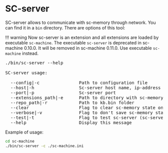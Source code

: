 # SC-server

SC-server allows to communicate with sc-memory through network. You can find it in a `bin` directory.
There are options of this tool:

!!! warning
    Now sc-server is an extension and all extensions are loaded by executable `sc-machine`. The executable
    `sc-server` is deprecated in sc-machine 0.10.0. It will be removed in sc-machine 0.11.0. Use executable `sc-machine` 
    instead.

<pre>
./bin/sc-server --help

SC-server usage:

  --config|-c               Path to configuration file
  --host|-h                 Sc-server host name, ip-address
  --port|-p                 Sc-server port
  --extensions_path|-e      Path to directory with sc-memory extensions
  --repo_path|-r            Path to kb.bin folder
  --clear                   Flag to clear sc-memory state on initialize
  --verbose|-v              Flag to don't save sc-memory state on shutdown
  --test|-t                 Flag to test sc-server (sc-server with this option runs and stops)
  --help                    Display this message
</pre>

Example of usage:

```sh
cd sc-machine
./bin/sc-server -c ./sc-machine.ini
```
